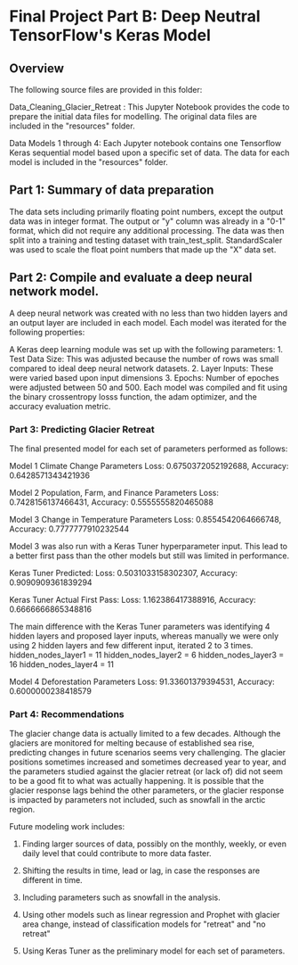 # Final Project Part B: Deep Neutral TensorFlow's Keras Model

## Overview
The following source files are provided in this folder:

Data_Cleaning_Glacier_Retreat : This Jupyter Notebook provides the code to
prepare the initial data files for modelling.  The original data files are
included in the "resources" folder.

Data Models 1 through 4:  Each Jupyter notebook contains one Tensorflow Keras
sequential model based upon a specific set of data.  The data for each model is
included in the "resources" folder.
             
## Part 1: Summary of data preparation

The data sets including primarily floating point numbers, except the output data
was in integer format. The output or "y" column was already in a "0-1" format,
which did not require any additional processing.  The data was then split into a
training and testing dataset with train_test_split.  StandardScaler was used to
scale the float point numbers that made up the "X" data set.  

## Part 2:  Compile and evaluate a deep neural network model.
A deep neural network was created with no less than two hidden layers and an
 output layer are included in each model.  Each model was iterated for the following
 properties:

A Keras deep learning module was set up with the following parameters:
    1.  Test Data Size:  This was adjusted because the number of rows was small
        compared to ideal deep neural network datasets.
    2.  Layer Inputs:  These were varied based upon input dimensions
    3.  Epochs:  Number of epoches were adjusted between 50 and 500.
Each model was compiled and fit using the binary crossentropy losss function, the
adam optimizer, and the accuracy evaluation metric.  

### Part 3: Predicting Glacier Retreat 
The final presented model for each set of parameters performed as follows:

Model 1 Climate Change Parameters
Loss: 0.6750372052192688, Accuracy: 0.6428571343421936

Model 2 Population, Farm, and Finance Parameters
Loss: 0.7428156137466431, Accuracy: 0.5555555820465088

Model 3 Change in Temperature Parameters
Loss: 0.8554542064666748, Accuracy: 0.7777777910232544

Model 3 was also run with a Keras Tuner hyperparameter input.
This lead to a better first pass than the other models but still was
limited in performance. 

Keras Tuner Predicted:
Loss: 0.5031033158302307, Accuracy: 0.9090909361839294

Keras Tuner Actual First Pass:
Loss: 1.162386417388916, Accuracy: 0.6666666865348816

The main difference with the Keras Tuner parameters was identifying 4 hidden
layers and proposed layer inputs, whereas manually we were only using 2 hidden
layers and few different input, iterated 2 to 3 times.
hidden_nodes_layer1 = 11
hidden_nodes_layer2 = 6
hidden_nodes_layer3 = 16
hidden_nodes_layer4 = 11

Model 4 Deforestation Parameters
Loss: 91.33601379394531, Accuracy: 0.6000000238418579


### Part 4: Recommendations
The glacier change data is actually limited to a few decades.  Although the
glaciers are monitored for melting because of established sea rise, predicting
changes in future scenarios seems very challenging.  The glacier positions 
sometimes increased and sometimes decreased year to year, and the parameters
studied against the glacier retreat (or lack of) did not seem to be a good fit
to what was actually happening.  It is possible that the glacier response lags 
behind the other parameters, or the glacier response is impacted by parameters
not included, such as snowfall in the arctic region.  

Future modeling work includes:
 1. Finding larger sources of data, possibly on the monthly, weekly, or even daily
    level that could contribute to more data faster.

 2. Shifting the results in time, lead or lag, in case the responses are different
    in time.

 3. Including parameters such as snowfall in the analysis.

 4. Using other models such as linear regression and Prophet with glacier area
    change, instead of classification models for "retreat" and "no retreat"

 5. Using Keras Tuner as the preliminary model for each set of parameters.

